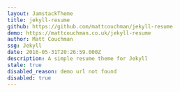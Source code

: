```yaml
---
layout: JamstackTheme
title: jekyll-resume
github: https://github.com/mattcouchman/jekyll-resume
demo: https://mattcouchman.co.uk/jekyll-resume
author: Matt Couchman
ssg: Jekyll
date: 2016-05-31T20:26:59.000Z
description: A simple resume theme for Jekyll
stale: true
disabled_reason: demo url not found
disabled: true
---
```

